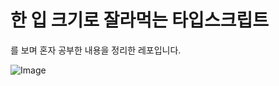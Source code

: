 # 한 입 크기로 잘라먹는 타입스크립트 
를 보며 혼자 공부한 내용을 정리한 레포입니다. 


![Image](https://github.com/user-attachments/assets/5e3a5f7c-38f3-4511-8e31-d50b5d620bb3)
